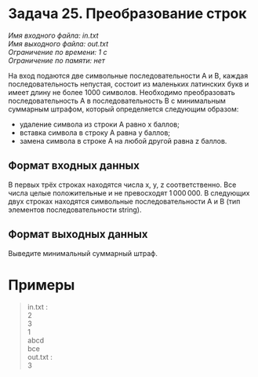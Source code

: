 # **Задача 25. Преобразование строк**
*Имя входного файла: in.txt <br/>
Имя выходного файла: out.txt <br/>
Ограничение по времени: 1 с <br/>
Ограничение по памяти: нет*

На вход подаются две символьные последовательности A и B, каждая последовательность непустая, состоит из маленьких латинских букв и имеет длину не более 1000 символов. Необходимо преобразовать последовательность A в последовательность B с минимальным суммарным штрафом, который определяется следующим образом:

- удаление символа из строки A равно x баллов;
- вставка символа в строку A равна y баллов;
- замена символа в строке A на любой другой равна z баллов.

## **Формат входных данных**
В первых трёх строках находятся числа x, y, z соответственно. Все числа целые положительные и не превосходят 1 000 000.
В следующих двух строках находятся символьные последовательности A и B (тип элементов последовательности string).
## **Формат выходных данных**
Выведите минимальный суммарный штраф.

# **Примеры**
> in.txt :<br/>
2<br/>
3<br/>
1<br/>
abcd<br/>
bce<br/>
out.txt :<br/>
3